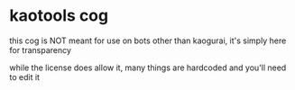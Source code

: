# kaotools cog

this cog is NOT meant for use on bots other than kaogurai, it's simply here for transparency

while the license does allow it, many things are hardcoded and you'll need to edit it